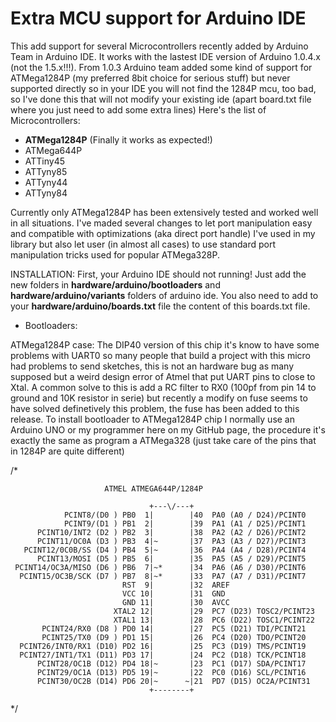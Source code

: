 Extra MCU support for Arduino IDE
=================================

This add support for several Microcontrollers recently added by Arduino Team in Arduino IDE. It works with the lastest IDE version of Arduino 1.0.4.x (not the 1.5.x!!!). From 1.0.3 Arduino team added some kind of support for ATMega1284P (my preferred 8bit choice for serious stuff) but never supported directly so in your IDE you will not find the 1284P mcu, too bad, so I've done this that will not modify your existing ide (apart board.txt file where you just need to add some extra lines)
Here's the list of Microcontrollers:
 - <b>ATMega1284P</b> (Finally it works as expected!)
 - ATMega644P
 - ATTiny45
 - ATTyny85
 - ATTyny44
 - ATTyny84

Currently only ATMega1284P has been extensively tested and worked well in all situations. I've maded several changes to let
port manipulation easy and compatible with optimizations (aka direct port handle) I've used in my library but also let user
(in almost all cases) to use standard port manipulation tricks used for popular ATMega328P.


INSTALLATION:
First, your Arduino IDE should not running!
Just add the new folders in <b>hardware/arduino/bootloaders</b> and <b>hardware/arduino/variants</b> folders of arduino ide.
You also need to add to your <b>hardware/arduino/boards.txt</b> file the content of this boards.txt file.

 - Bootloaders:
 
ATMega1284P case:
The DIP40 version of this chip it's know to have some problems with UART0 so many people that build a project with this micro
had problems to send sketches, this is not an hardware bug as many supposed but a weird design error of Atmel that put UART pins
to close to Xtal. A common solve to this is add a RC filter to RX0 (100pf from pin 14 to ground and 10K resistor in serie) but
recently a modify on fuse seems to have solved definetively this problem, the fuse has been added to this release.
To install bootloader to ATMega1284P chip I normally use an Arduino UNO or my programmer here on my GitHub page, the procedure it's
exactly the same as program a ATMega328 (just take care of the pins that in 1284P are quite different)

/*
                         
                         ATMEL ATMEGA644P/1284P
                         
                                   +---\/---+
                PCINT8/(D0 ) PB0  1|        |40  PA0 (A0 / D24)/PCINT0 
                PCINT9/(D1 ) PB1  2|        |39  PA1 (A1 / D25)/PCINT1
          PCINT10/INT2 (D2 ) PB2  3|        |38  PA2 (A2 / D26)/PCINT2
          PCINT11/OC0A (D3 ) PB3  4|~       |37  PA3 (A3 / D27)/PCINT3 
       PCINT12/0C0B/SS (D4 ) PB4  5|~       |36  PA4 (A4 / D28)/PCINT4
          PCINT13/MOSI (D5 ) PB5  6|        |35  PA5 (A5 / D29)/PCINT5
     PCINT14/OC3A/MISO (D6 ) PB6  7|~*      |34  PA6 (A6 / D30)/PCINT6 
      PCINT15/OC3B/SCK (D7 ) PB7  8|~*      |33  PA7 (A7 / D31)/PCINT7 
                             RST  9|        |32  AREF
                             VCC 10|        |31  GND 
                             GND 11|        |30  AVCC
                           XTAL2 12|        |29  PC7 (D23) TOSC2/PCINT23
                           XTAL1 13|        |28  PC6 (D22) TOSC1/PCINT22
           PCINT24/RX0 (D8 ) PD0 14|        |27  PC5 (D21) TDI/PCINT21
           PCINT25/TX0 (D9 ) PD1 15|        |26  PC4 (D20) TDO/PCINT20
      PCINT26/INT0/RX1 (D10) PD2 16|        |25  PC3 (D19) TMS/PCINT19
      PCINT27/INT1/TX1 (D11) PD3 17|        |24  PC2 (D18) TCK/PCINT18
          PCINT28/OC1B (D12) PD4 18|~       |23  PC1 (D17) SDA/PCINT17
          PCINT29/OC1A (D13) PD5 19|~       |22  PC0 (D16) SCL/PCINT16
          PCINT30/OC2B (D14) PD6 20|~      ~|21  PD7 (D15) OC2A/PCINT31
                                   +--------+
*/
